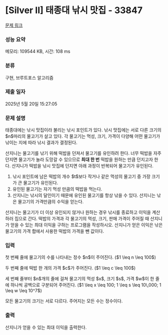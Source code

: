 # [Silver II] 태종대 낚시 맛집 - 33847 

[문제 링크](https://www.acmicpc.net/problem/33847) 

### 성능 요약

메모리: 109544 KB, 시간: 108 ms

### 분류

구현, 브루트포스 알고리즘

### 제출 일자

2025년 5월 20일 15:27:05

### 문제 설명

<p>태종대에는 낚시 맛집이라 불리는 낚시 포인트가 있다. 낚시 맛집에는 서로 다른 크기의 $n$마리의 물고기가 살고 있다. 각 물고기는 먹성, 크기, 가격이 다양해 어떤 물고기가 낚이는 지에 따라 낚시 결과가 결정된다.</p>

<p>산지니는 물고기를 낚기 위해 떡밥을 던져서 물고기를 유인하려 한다. 너무 떡밥을 자주 던지면 물고기가 놀라 도망갈 수 있으므로 <strong>최대 한 번</strong> 떡밥을 원하는 만큼 던지고자 한다. 산지니가 떡밥을 낚시 맛집에 던지면 아래 과정이 반복되어 물고기가 유인된다.</p>

<ol>
	<li>낚시 포인트에 남은 떡밥의 개수 $t$보다 작거나 같은 먹성의 물고기 중 가장 크기가 큰 물고기가 유인된다.</li>
	<li>유인된 물고기는 자기 먹성 만큼의 떡밥을 먹는다.</li>
	<li>산지니는 낚시의 달인이기 때문에 유인된 물고기를 항상 낚을 수 있다. 산지니는 낚은 물고기의 가격만큼의 수익을 얻는다.</li>
</ol>

<p>산지니는 물고기가 더 이상 유인되지 않거나 원하는 경우 낚시를 종료하고 이익을 계산하러 집으로 간다. 떡밥의 가격과 각 물고기의 먹성, 크기, 판매 가격이 주어질 때 산지니가 얻을 수 있는 최대 이익을 구하는 프로그램을 작성하시오. 산지니가 얻은 이익은 낚은 물고기의 가격 합에서 사용한 떡밥의 가격을 뺀 값이다.</p>

### 입력 

 <p>첫 번째 줄에 물고기의 수를 나타내는 정수 $n$이 주어진다. ($1 \leq n \leq 100$)</p>

<p>두 번째 줄에 떡밥 한 개의 가격 $c$가 주어진다. ($1 \leq c \leq 100$)</p>

<p>세 번째 줄부터 $n$개의 줄에 걸쳐 물고기의 먹성 $x$, 크기 $s$, 가격 $w$이 한 줄에 하나씩 공백으로 구분되어 주어진다. ($1 \leq x \leq 100; 1 \leq s \leq 10\,000; 1 \leq w \leq 10^7$)</p>

<p>모든 물고기의 크기는 서로 다르다. 주어지는 모든 수는 정수이다.</p>

### 출력 

 <p>산지니가 얻을 수 있는 최대 이익을 출력한다.</p>

